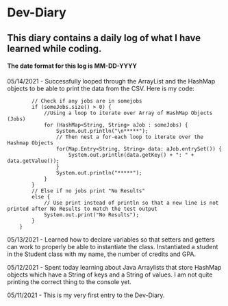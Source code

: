 # Dev-Diary
## This diary contains a daily log of what I have learned while coding. 

#### The date format for this log is MM-DD-YYYY

05/14/2021 - Successfully looped through the ArrayList and the HashMap objects to be able to print the data from the CSV. Here is my code: 
```    private static void printJobs(ArrayList<HashMap<String, String>> someJobs) {
        // Check if any jobs are in somejobs
        if (someJobs.size() > 0) {
            //Using a loop to iterate over Array of HashMap Objects (Jobs)
            for (HashMap<String, String> aJob : someJobs) {
                System.out.println("\n*****");
                // Then nest a for-each loop to iterate over the Hashmap Objects
                for(Map.Entry<String, String> data: aJob.entrySet()) {
                    System.out.println(data.getKey() + ": " + data.getValue());
                }
                System.out.println("*****");
            }
        }
        // Else if no jobs print "No Results"
        else {
            // Use print instead of println so that a new line is not printed after No Results to match the test output
            System.out.print("No Results");
        }
    }
```

05/13/2021 - Learned how to declare variables so that setters and getters can work to properly be able to instantiate the class. Instantiated a student in the Student class with my name, the number of credits and GPA.

05/12/2021 - Spent today learning about Java Arraylists that store HashMap objects which have a String of keys and a String of values. I am not quite printing the correct thing to the console yet. 

05/11/2021 - This is my very first entry to the Dev-Diary.
